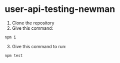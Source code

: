 # user-api-testing-newman
1. Clone the repository 
2. Give this command:
```
npm i
```
3. Give this command to run:
```
npm test
```
